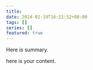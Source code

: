 ```yaml
---
title: 
date: 2024-02-19T16:21:52+08:00
tags: []
series: []
featured: true
---
```

Here is summary.

<!--more-->

here is your content.
